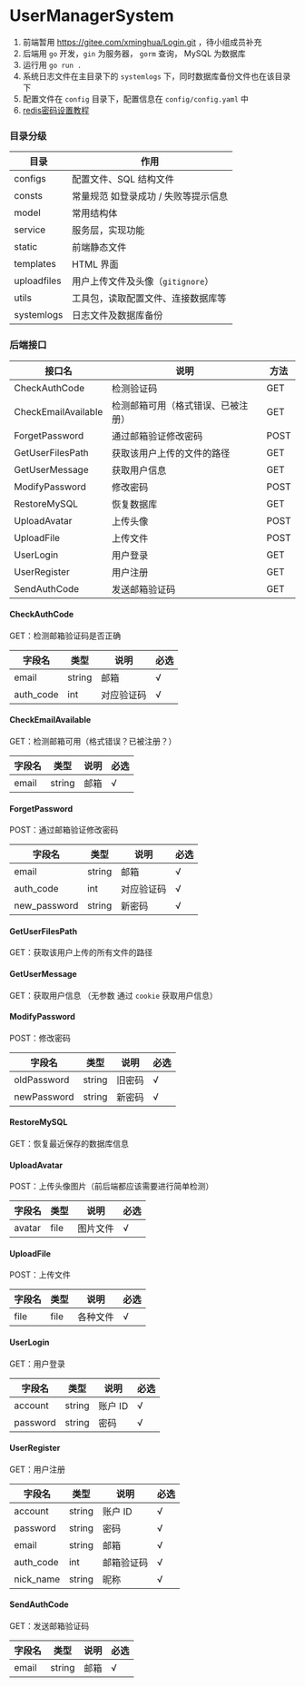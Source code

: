 # UserManagerSystem

1. 前端暂用 https://gitee.com/xminghua/Login.git ，待小组成员补充
2. 后端用 `go` 开发，`gin` 为服务器， `gorm` 查询， MySQL 为数据库
3. 运行用 `go run .`
4. 系统日志文件在主目录下的 `systemlogs` 下，同时数据库备份文件也在该目录下
5. 配置文件在 `config` 目录下，配置信息在 `config/config.yaml` 中
6. [redis密码设置教程](https://www.runoob.com/redis/redis-security.html)

### 目录分级

| 目录        | 作用                               |
| ----------- | ---------------------------------- |
| configs     | 配置文件、SQL 结构文件              |
| consts      | 常量规范 如登录成功 / 失败等提示信息 |
| model       | 常用结构体                         |
| service     | 服务层，实现功能                   |
| static      | 前端静态文件                       |
| templates   | HTML 界面                           |
| uploadfiles | 用户上传文件及头像（`gitignore`）    |
| utils       | 工具包，读取配置文件、连接数据库等 |
| systemlogs | 日志文件及数据库备份 |

### 后端接口

| 接口名              | 说明                               | 方法 |
| ------------------- | ---------------------------------- | ---- |
| CheckAuthCode       | 检测验证码                         | GET  |
| CheckEmailAvailable | 检测邮箱可用（格式错误、已被注册） | GET  |
| ForgetPassword      | 通过邮箱验证修改密码               | POST |
| GetUserFilesPath    | 获取该用户上传的文件的路径         | GET  |
| GetUserMessage      | 获取用户信息                       | GET  |
| ModifyPassword      | 修改密码                           | POST |
| RestoreMySQL        | 恢复数据库                         | GET  |
| UploadAvatar        | 上传头像                           | POST |
| UploadFile          | 上传文件                           | POST |
| UserLogin           | 用户登录                           | GET  |
| UserRegister        | 用户注册                           | GET  |
| SendAuthCode        | 发送邮箱验证码                     | GET  |

#### CheckAuthCode

GET：检测邮箱验证码是否正确

| 字段名    | 类型   | 说明       | 必选 |
| --------- | ------ | ---------- | ---- |
| email     | string | 邮箱       | √    |
| auth_code | int    | 对应验证码 | √    |

#### CheckEmailAvailable

GET：检测邮箱可用（格式错误？已被注册？）

| 字段名 | 类型   | 说明 | 必选 |
| ------ | ------ | ---- | ---- |
| email  | string | 邮箱 | √    |

#### ForgetPassword

POST：通过邮箱验证修改密码

| 字段名       | 类型   | 说明       | 必选 |
| ------------ | ------ | ---------- | ---- |
| email        | string | 邮箱       | √    |
| auth_code    | int    | 对应验证码 | √    |
| new_password | string | 新密码     | √    |

#### GetUserFilesPath

GET：获取该用户上传的所有文件的路径

#### GetUserMessage

GET：获取用户信息 （无参数 通过 `cookie` 获取用户信息）

#### ModifyPassword

POST：修改密码

| 字段名      | 类型   | 说明   | 必选 |
| ----------- | ------ | ------ | ---- |
| oldPassword | string | 旧密码 | √    |
| newPassword | string | 新密码 | √    |

#### RestoreMySQL

GET：恢复最近保存的数据库信息

#### UploadAvatar

POST：上传头像图片（前后端都应该需要进行简单检测）

| 字段名 | 类型 | 说明     | 必选 |
| ------ | ---- | -------- | ---- |
| avatar | file | 图片文件 | √    |

#### UploadFile

POST：上传文件

| 字段名 | 类型 | 说明     | 必选 |
| ------ | ---- | -------- | ---- |
| file   | file | 各种文件 | √    |

#### UserLogin 

GET：用户登录 

| 字段名   | 类型   | 说明   | 必选 |
| -------- | ------ | ------ | ---- |
| account  | string | 账户 ID | √    |
| password | string | 密码   | √    |

#### UserRegister

GET：用户注册

| 字段名   | 类型   | 说明   | 必选 |
| -------- | ------ | ------ | ---- |
| account  | string | 账户 ID | √    |
| password | string | 密码   | √    |
| email    | string | 邮箱   | √    |
| auth_code | int | 邮箱验证码 | √ |
| nick_name | string | 昵称   | √    |

#### SendAuthCode

GET：发送邮箱验证码 

| 字段名 | 类型   | 说明 | 必选 |
| ------ | ------ | ---- | ---- |
| email  | string | 邮箱 | √    |
